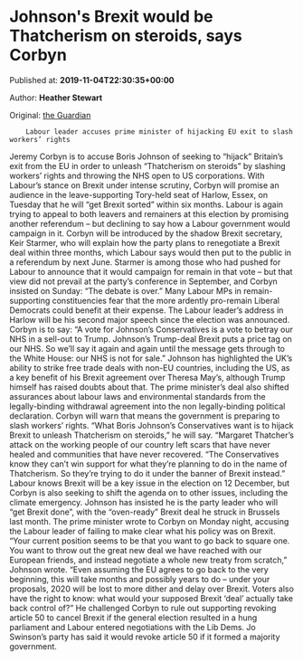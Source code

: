 
# Johnson's Brexit would be Thatcherism on steroids, says Corbyn

Published at: **2019-11-04T22:30:35+00:00**

Author: **Heather Stewart**

Original: [the Guardian](https://www.theguardian.com/politics/2019/nov/04/johnsons-brexit-would-be-thatcherism-on-steroids-says-corbyn)


        Labour leader accuses prime minister of hijacking EU exit to slash workers’ rights
      
Jeremy Corbyn is to accuse Boris Johnson of seeking to “hijack” Britain’s exit from the EU in order to unleash “Thatcherism on steroids” by slashing workers’ rights and throwing the NHS open to US corporations.
With Labour’s stance on Brexit under intense scrutiny, Corbyn will promise an audience in the leave-supporting Tory-held seat of Harlow, Essex, on Tuesday that he will “get Brexit sorted” within six months.
Labour is again trying to appeal to both leavers and remainers at this election by promising another referendum – but declining to say how a Labour government would campaign in it.
Corbyn will be introduced by the shadow Brexit secretary, Keir Starmer, who will explain how the party plans to renegotiate a Brexit deal within three months, which Labour says would then put to the public in a referendum by next June.
Starmer is among those who had pushed for Labour to announce that it would campaign for remain in that vote – but that view did not prevail at the party’s conference in September, and Corbyn insisted on Sunday: “The debate is over.”
Many Labour MPs in remain-supporting constituencies fear that the more ardently pro-remain Liberal Democrats could benefit at their expense.
The Labour leader’s address in Harlow will be his second major speech since the election was announced.
Corbyn is to say: “A vote for Johnson’s Conservatives is a vote to betray our NHS in a sell-out to Trump. Johnson’s Trump-deal Brexit puts a price tag on our NHS. So we’ll say it again and again until the message gets through to the White House: our NHS is not for sale.”
Johnson has highlighted the UK’s ability to strike free trade deals with non-EU countries, including the US, as a key benefit of his Brexit agreement over Theresa May’s, although Trump himself has raised doubts about that.
The prime minister’s deal also shifted assurances about labour laws and environmental standards from the legally-binding withdrawal agreement into the non legally-binding political declaration. Corbyn will warn that means the government is preparing to slash workers’ rights.
“What Boris Johnson’s Conservatives want is to hijack Brexit to unleash Thatcherism on steroids,” he will say. “Margaret Thatcher’s attack on the working people of our country left scars that have never healed and communities that have never recovered.
“The Conservatives know they can’t win support for what they’re planning to do in the name of Thatcherism. So they’re trying to do it under the banner of Brexit instead.”
Labour knows Brexit will be a key issue in the election on 12 December, but Corbyn is also seeking to shift the agenda on to other issues, including the climate emergency.
Johnson has insisted he is the party leader who will “get Brexit done”, with the “oven-ready” Brexit deal he struck in Brussels last month.
The prime minister wrote to Corbyn on Monday night, accusing the Labour leader of failing to make clear what his policy was on Brexit. “Your current position seems to be that you want to go back to square one. You want to throw out the great new deal we have reached with our European friends, and instead negotiate a whole new treaty from scratch,” Johnson wrote.
“Even assuming the EU agrees to go back to the very beginning, this will take months and possibly years to do – under your proposals, 2020 will be lost to more dither and delay over Brexit. Voters also have the right to know: what would your supposed Brexit ‘deal’ actually take back control of?”
He challenged Corbyn to rule out supporting revoking article 50 to cancel Brexit if the general election resulted in a hung parliament and Labour entered negotiations with the Lib Dems. Jo Swinson’s party has said it would revoke article 50 if it formed a majority government.
